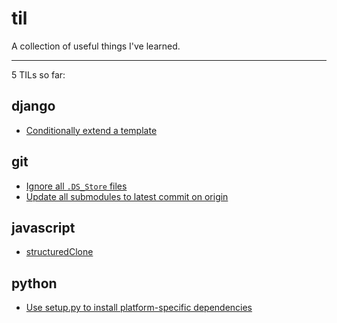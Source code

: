 # til
 A collection of useful things I've learned.

---

5 TILs so far:

## django

- [Conditionally extend a template](/django/conditionally-extend-a-template.md)

## git

- [Ignore all `.DS_Store` files](/git/ignore-all-ds-store-files.md)
- [Update all submodules to latest commit on origin](/git/update-all-submodules-to-latest-commit-on-origin.md)

## javascript

- [structuredClone](/javascript/structuredclone.md)

## python

- [Use setup.py to install platform-specific dependencies](/python/platform-deps.md)
